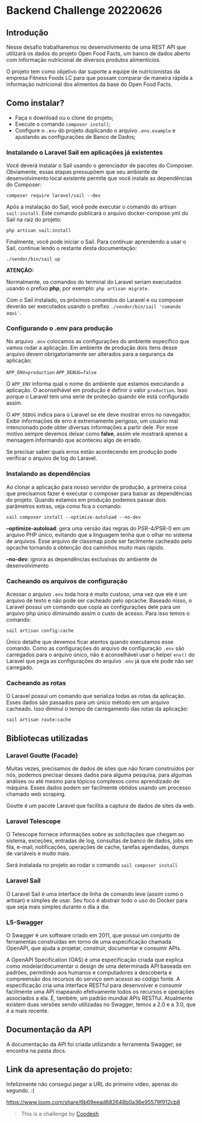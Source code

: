 # Backend Challenge 20220626


## Introdução

Nesse desafio trabalharemos no desenvolvimento de uma REST API que utilizará os dados do projeto Open Food Facts, um banco de dados aberto com informação nutricional de diversos produtos alimentícios.

O projeto tem como objetivo dar suporte a equipe de nutricionistas da empresa Fitness Foods LC para que possam comparar de maneira rápida a informação nutricional dos alimentos da base do Open Food Facts.

## Como instalar?

- Faça o download ou o clone do projeto;
- Execute o comando ```composer install```;
- Configure o ```.env``` do projeto duplicando o arquivo ```.env.example``` e ajustando as configurações de Banco de Dados;

### Instalando o Laravel Sail em aplicações já existentes

Você deverá instalar o Sail usando o gerenciador de pacotes do Composer. Obviamente, essas etapas pressupõem que seu ambiente de desenvolvimento local existente permite que você instale as dependências do Composer:

```composer require laravel/sail --dev```

Após a instalação do Sail, você pode executar o comando do artisan ```sail:install```. Este comando publicará o arquivo docker-compose.yml do Sail na raiz do projeto:

```php artisan sail:install```

Finalmente, você pode iniciar o Sail. Para continuar aprendendo a usar o Sail, continue lendo o restante desta documentação:

```./vendor/bin/sail up```

**ATENÇÃO:** 

Normalmente, os comandos do terminal do Laravel seriam executados usando o prefixo **php**, por exemplo: ```php artisan migrate```.

Com o Sail instalado, os próximos comandos do Laravel e ou composer deverão ser executados usando o prefixo ```./vendor/bin/sail 'comando aqui'```.

###  Configurando o .env para produção

No arquivo ```.env``` colocamos as configurações do ambiente específico que vamos rodar a aplicação. Em ambiente de produção dois itens desse arquivo devem obrigatoriamente ser alterados para a segurança da aplicação:

```APP_ENV=production```
```APP_DEBUG=false```

O ```APP_ENV``` informa qual o nome do ambiente que estamos executando a aplicação. O aconselhável em produção é definir o valor ```production```. Isso porque o Laravel tem uma serie de proteção quando ele está configurado assim.

O ```APP_DEBUG``` indica para o Laravel se ele deve mostrar erros no navegador. Exibir informações de erro é extremamente perigoso, um usuário mal intencionado pode obter diversas informações a partir dele. Por esse motivo sempre devemos deixar como **false**, assim ele mostrará apenas a mensagem informando que aconteceu algo de errado.

Se precisar saber quais erros estão acontecendo em produção pode verificar o arquivo de log do Laravel.


### Instalando as dependências

Ao clonar a aplicação para nosso servidor de produção, a primeira coisa que precisamos fazer é executar o composer para baixar as dependências do projeto. Quando estamos em produção podemos passar dois parâmetros extras, veja como fica o comando:

```sail composer install --optimize-autoload --no-dev```

**–optimize-autoload**: gera uma versão das regras do PSR-4/PSR-0 em um arquivo PHP único, evitando que a linguagem tenha que o olhar no sistema de arquivos. Esse arquivo de classmap pode ser facilmente cacheado pelo opcache tornando a obtenção dos caminhos muito mais rápido.

**–no-dev**: ignora as dependências exclusivas do ambiente de desenvolvimento

### Cacheando os arquivos de configuração

Acessar o arquivo ```.env``` toda hora é muito custoso, uma vez que ele é um arquivo de texto e não pode ser cacheado pelo opcache. Baseado nisso, o Laravel possui um comando que copia as configurações dele para um arquivo php único diminuindo assim o custo de acesso. Para isso temos o comando:

```sail artisan config:cache```

Único detalhe que devemos ficar atentos quando executamos esse comando. Como as configurações do arquivo de configuração ```.env``` são carregados para o arquivo único, não é aconselhável usar o helper ```env()``` do Laravel que pega as configurações do arquivo ```.env``` já que ele pode não ser carregado.

### Cacheando as rotas

O Laravel possui um comando que serializa todas as rotas da aplicação. Esses dados são passados para um único método em um arquivo cacheado. Isso diminui o tempo de carregamento das rotas da aplicação:

```sail artisan route:cache```

## Bibliotecas utilizadas

### Laravel Goutte (Facade)

Muitas vezes, precisamos de dados de sites que não foram construídos por nós, podemos precisar desses dados para alguma pesquisa, para algumas análises ou até mesmo para tópicos complexos como aprendizado de máquina. Esses dados podem ser facilmente obtidos usando um processo chamado web scraping.

Goutte é um pacote Laravel que facilita a captura de dados de sites da web.

### Laravel Telescope

O Telescope fornece informações sobre as solicitações que chegam ao sistema, exceções, entradas de log, consultas de banco de dados, jobs em fila, e-mail, notificações, operações de cache, tarefas agendadas, dumps de variáveis e muito mais.

Será instalada no projeto ao rodar o comando ```sail composer install```

### Laravel Sail

O Laravel Sail é uma interface de linha de comando leve (assim como o artisan) e simples de usar. Seu foco é abstrair todo o uso do Docker para que seja mais simples durante o dia a dia.

### L5-Swagger

O Swagger é um software criado em 2011, que possui um conjunto de ferramentas construídas em torno de uma especificação chamada OpenAPI, que ajuda a projetar, construir, documentar e consumir APIs.

A OpenAPI Specification (OAS) é uma especificação criada que explica como modelar/documentar o design de uma determinada API baseada em padrões, permitindo aos humanos e computadores a descoberta e compreensão dos recursos do serviço sem acesso ao código fonte. A especificação cria uma interface RESTful para desenvolver e consumir facilmente uma API mapeando efetivamente todos os recursos e operações associados a ela. É, também, um padrão mundial APIs RESTful. Atualmente existem duas versões sendo utilizadas no Swagger, temos a 2.0 e a 3.0, que é a mais recente.

## Documentação da API

A documentação da API foi criada utilizando a ferramenta Swagger, se encontra na pasta docs.

## Link da apresentação do projeto:

Infelizmente não consegui pegar a URL do primeiro vídeo, apenas do segundo. :(

https://www.loom.com/share/6b69eead682648b0a36e95579f912cb8

>  This is a challenge by [Coodesh](https://coodesh.com/)